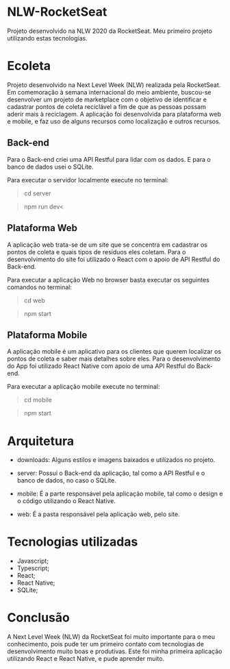 # NLW-RocketSeat
Projeto desenvolvido na NLW 2020 da RocketSeat. Meu primeiro projeto utilizando estas tecnologias.

# Ecoleta

Projeto desenvolvido na Next Level Week (NLW) realizada pela RocketSeat.
Em comemoração à semana internacional do meio ambiente, buscou-se desenvolver um projeto de marketplace com o objetivo de identificar e cadastrar pontos de coleta reciclável a fim de que as pessoas possam aderir mais à reciclagem.
A aplicação foi desenvolvida para plataforma web e mobile, e faz uso de alguns recursos como localização e outros recursos.

## Back-end

Para o Back-end criei uma API Restful para lidar com os dados. E para o banco de dados usei o SQLite.

Para executar o servidor localmente execute no terminal:

>cd server

>npm run dev<

## Plataforma Web

A aplicação web trata-se de um site que se concentra em cadastrar os pontos de coleta e quais tipos de resíduos eles coletam. 
Para o desenvolvimento do site foi utilizado o React com o apoio de API Restful do Back-end.

Para executar a aplicação Web no browser basta executar os seguintes comandos no terminal:

>cd web

>npm start

## Plataforma Mobile

A aplicação mobile é um aplicativo para os clientes que querem localizar os pontos de coleta e saber mais detalhes sobre eles.
Para o desenvolvimento do App foi utilizado React Native com apoio de uma API Restful do Back-end.

Para executar a aplicação mobile execute no terminal:

>cd mobile

>npm start

# Arquitetura

* downloads: Alguns estilos e imagens baixados e utilizados no projeto.

* server: Possui o Back-end da aplicação, tal como a API Restful e o banco de dados, no caso o SQLite.

* mobile: É a parte responsável pela aplicação mobile, tal como o design e o código utilizando o React Native.

* web: É a pasta responsável pela aplicação web, pelo site.

# Tecnologias utilizadas

* Javascript;
* Typescript;
* React;
* React Native;
* SQLite;

# Conclusão

A Next Level Week (NLW) da RocketSeat foi muito importante para o meu conhecimento, pois pude ter um primeiro contato com tecnologias de
desenvolvimento muito boas e produtivas. Este foi minha primeira aplicação utilizando React e React Native, e pude aprender muito.
